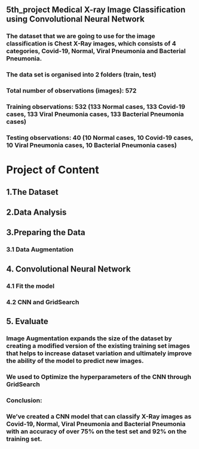 ## 5th_project Medical X-ray Image Classification using Convolutional Neural Network
### The dataset that we are going to use for the image classification is Chest X-Ray images, which consists of 4 categories,  Covid-19, Normal, Viral Pneumonia and Bacterial Pneumonia.
### The data set is organised into 2 folders (train, test) 
### Total number of observations (images): 572
### Training observations: 532 (133 Normal cases, 133 Covid-19 cases, 133 Viral Pneumonia cases, 133 Bacterial Pneumonia cases)
### Testing observations: 40 (10 Normal cases, 10 Covid-19 cases, 10 Viral Pneumonia cases, 10 Bacterial Pneumonia cases)
# Project of Content
## 1.The Dataset
## 2.Data Analysis
## 3.Preparing the Data
### 3.1 Data Augmentation

## 4. Convolutional Neural Network
### 4.1 Fit the model
### 4.2 CNN and GridSearch

## 5. Evaluate

### Image Augmentation expands the size of the dataset by creating a modified version of the existing training set images that helps to increase dataset variation and ultimately improve the ability of the model to predict new images.
### We used to Optimize the hyperparameters of the CNN through GridSearch
###  Conclusion: 
### We’ve created a CNN model that can classify X-Ray images as Covid-19, Normal, Viral Pneumonia and Bacterial Pneumonia  with an accuracy of over 75% on the test set and 92% on the training set.
